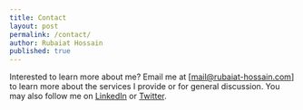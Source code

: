 ```yaml
---
title: Contact
layout: post
permalink: /contact/
author: Rubaiat Hossain
published: true
---
```

Interested to learn more about me? Email me at [mail@rubaiat-hossain.com] to learn more about the services I provide or for general discussion. You may also follow me on [LinkedIn](https://www.linkedin.com/in/rubaiat-hossain-7aaa95144/) or [Twitter](https://twitter.com/LancerRubaiat).
